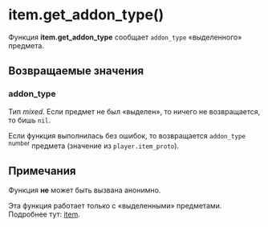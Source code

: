 # item.get_addon_type()
Функция **item.get_addon_type** сообщает `addon_type` &laquo;выделенного&raquo; предмета.

## Возвращаемые значения
### addon_type
Тип *mixed*. Если предмет не был &laquo;выделен&raquo;, то ничего не возвращается, то бишь `nil`.

Если функция выполнилась без ошибок, то возвращается `addon_type` <sup>number</sup> предмета (значение из `player.item_proto`).

## Примечания
Функция **не** может быть вызвана анонимно.

Эта функция работает только с &laquo;выделенными&raquo; предметами. Подробнее тут: [item](../item).